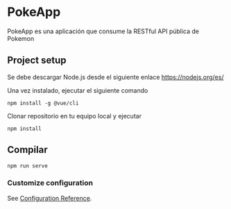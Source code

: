 # PokeApp

PokeApp es una aplicación que consume la RESTful API pública de Pokemon

## Project setup

Se debe descargar Node.js desde el siguiente enlace https://nodejs.org/es/

Una vez instalado, ejecutar el siguiente comando
```
npm install -g @vue/cli
```

Clonar repositorio en tu equipo local y ejecutar
```
npm install
```

## Compilar

```
npm run serve
```

### Customize configuration
See [Configuration Reference](https://cli.vuejs.org/config/).
